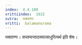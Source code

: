 ```yaml
---
index:  4.4.100
vrittiindex:  1632
sutra:  भक्ताण्णः
vritti:  balamanorama 
---
```


भक्ताण्णः। सप्तम्यन्तादस्मात्साधुरित्यर्थ इति शेषः। 

